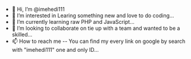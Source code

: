 - 👋 Hi, I’m @imehedi111
- 👀 I’m interested in Learing something new and love to do coding...
- 🌱 I’m currently learning raw PHP and JavaScript...
- 💞️ I’m looking to collaborate on tie up with a team and wanted to be a skilled...
- 📫 How to reach me -- You can find my every link on google by search with "imehedi111" one and only ID...

<!---
imehedi111/imehedi111 is a ✨ special ✨ repository because its `README.md` (this file) appears on your GitHub profile.
You can click the Preview link to take a look at your changes.
--->
